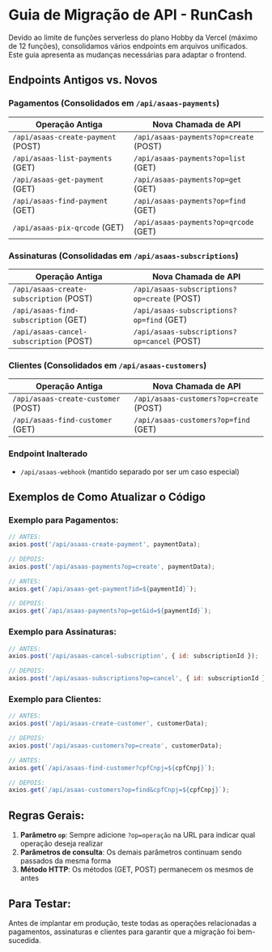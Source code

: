 # Guia de Migração de API - RunCash

Devido ao limite de funções serverless do plano Hobby da Vercel (máximo de 12 funções), consolidamos vários endpoints em arquivos unificados. Este guia apresenta as mudanças necessárias para adaptar o frontend.

## Endpoints Antigos vs. Novos

### Pagamentos (Consolidados em `/api/asaas-payments`)

| Operação Antiga | Nova Chamada de API |
|-----------------|---------------------|
| `/api/asaas-create-payment` (POST) | `/api/asaas-payments?op=create` (POST) |
| `/api/asaas-list-payments` (GET) | `/api/asaas-payments?op=list` (GET) |
| `/api/asaas-get-payment` (GET) | `/api/asaas-payments?op=get` (GET) |
| `/api/asaas-find-payment` (GET) | `/api/asaas-payments?op=find` (GET) |
| `/api/asaas-pix-qrcode` (GET) | `/api/asaas-payments?op=qrcode` (GET) |

### Assinaturas (Consolidadas em `/api/asaas-subscriptions`)

| Operação Antiga | Nova Chamada de API |
|-----------------|---------------------|
| `/api/asaas-create-subscription` (POST) | `/api/asaas-subscriptions?op=create` (POST) |
| `/api/asaas-find-subscription` (GET) | `/api/asaas-subscriptions?op=find` (GET) |
| `/api/asaas-cancel-subscription` (POST) | `/api/asaas-subscriptions?op=cancel` (POST) |

### Clientes (Consolidados em `/api/asaas-customers`)

| Operação Antiga | Nova Chamada de API |
|-----------------|---------------------|
| `/api/asaas-create-customer` (POST) | `/api/asaas-customers?op=create` (POST) |
| `/api/asaas-find-customer` (GET) | `/api/asaas-customers?op=find` (GET) |

### Endpoint Inalterado

- `/api/asaas-webhook` (mantido separado por ser um caso especial)

## Exemplos de Como Atualizar o Código

### Exemplo para Pagamentos:

```javascript
// ANTES:
axios.post('/api/asaas-create-payment', paymentData);

// DEPOIS:
axios.post('/api/asaas-payments?op=create', paymentData);
```

```javascript
// ANTES:
axios.get(`/api/asaas-get-payment?id=${paymentId}`);

// DEPOIS:
axios.get(`/api/asaas-payments?op=get&id=${paymentId}`);
```

### Exemplo para Assinaturas:

```javascript
// ANTES:
axios.post('/api/asaas-cancel-subscription', { id: subscriptionId });

// DEPOIS:
axios.post('/api/asaas-subscriptions?op=cancel', { id: subscriptionId });
```

### Exemplo para Clientes:

```javascript
// ANTES:
axios.post('/api/asaas-create-customer', customerData);

// DEPOIS:
axios.post('/api/asaas-customers?op=create', customerData);
```

```javascript
// ANTES:
axios.get(`/api/asaas-find-customer?cpfCnpj=${cpfCnpj}`);

// DEPOIS:
axios.get(`/api/asaas-customers?op=find&cpfCnpj=${cpfCnpj}`);
```

## Regras Gerais:

1. **Parâmetro `op`**: Sempre adicione `?op=operação` na URL para indicar qual operação deseja realizar
2. **Parâmetros de consulta**: Os demais parâmetros continuam sendo passados da mesma forma
3. **Método HTTP**: Os métodos (GET, POST) permanecem os mesmos de antes

## Para Testar:

Antes de implantar em produção, teste todas as operações relacionadas a pagamentos, assinaturas e clientes para garantir que a migração foi bem-sucedida. 